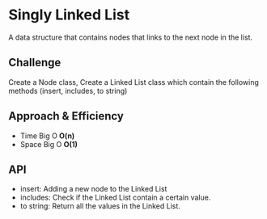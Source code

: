 # Singly Linked List
A data structure that contains nodes that links to the next node in the list.

## Challenge
Create a Node class, Create a Linked List class which contain the following methods (insert, includes, to string)

## Approach & Efficiency

* Time Big O **O(n)**
* Space Big O **O(1)**

## API

* insert: Adding a new node to the Linked List
* includes: Check if the Linked List contain a certain value.
* to string: Return all the values in the Linked List.


